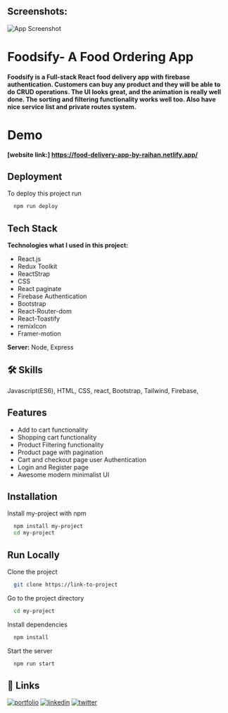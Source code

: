 ## Screenshots:

![App Screenshot](https://i.ibb.co/9qk4CBw/demo.png)

# Foodsify- A Food Ordering App

#### Foodsify is a Full-stack React food delivery app with firebase authentication. Customers can buy any product and they will be able to do CRUD operations. The UI looks great, and the animation is really well done. The sorting and filtering functionality works well too. Also have nice service list and private routes system.

# Demo

**[website link:] https://food-delivery-app-by-raihan.netlify.app/**

## Deployment

To deploy this project run

```bash
  npm run deploy
```

## Tech Stack

**Technologies what I used in this project:**

- React.js
- Redux Toolkit
- ReactStrap
- CSS
- React paginate
- Firebase Authentication
- Bootstrap
- React-Router-dom
- React-Toastify
- remixIcon
- Framer-motion

**Server:** Node, Express

## 🛠 Skills

Javascript(ES6), HTML, CSS, react, Bootstrap, Tailwind, Firebase,

## Features

- Add to cart functionality
- Shopping cart functionality
- Product Filtering functionality
- Product page with pagination
- Cart and checkout page user Authentication
- Login and Register page
- Awesome modern minimalist UI

## Installation

Install my-project with npm

```bash
  npm install my-project
  cd my-project
```

## Run Locally

Clone the project

```bash
  git clone https://link-to-project
```

Go to the project directory

```bash
  cd my-project
```

Install dependencies

```bash
  npm install
```

Start the server

```bash
  npm run start
```


## 🔗 Links

[![portfolio](https://img.shields.io/badge/my_portfolio-000?style=for-the-badge&logo=ko-fi&logoColor=white)](https://dev-portfolio-tawny.vercel.app/)
[![linkedin](https://img.shields.io/badge/linkedin-0A66C2?style=for-the-badge&logo=linkedin&logoColor=white)](https://www.linkedin.com/in/abu-raihan-29a888217//)
[![twitter](https://img.shields.io/badge/twitter-1DA1F2?style=for-the-badge&logo=twitter&logoColor=white)](https://twitter.com/)
